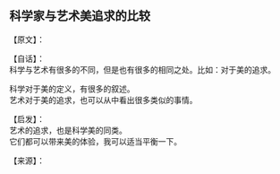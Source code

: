 ## 科学家与艺术美追求的比较

【原文】：  

【自话】：  
科学与艺术有很多的不同，但是也有很多的相同之处。比如：对于美的追求。  

科学对于美的定义，有很多的叙述。  
艺术对于美的追求，也可以从中看出很多类似的事情。  

【启发】：  
艺术的追求，也是科学美的同类。  
它们都可以带来美的体验，我可以适当平衡一下。  

【来源】：  
